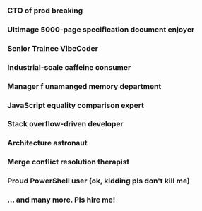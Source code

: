 ### CTO of prod breaking 
### Ultimage 5000-page specification document enjoyer
### Senior Trainee VibeCoder
### Industrial-scale caffeine consumer
### Manager f unamanged memory department
### JavaScript equality comparison expert
### Stack overflow-driven developer
### Architecture astronaut
### Merge conflict resolution therapist
### Proud PowerShell user (ok, kidding pls don't kill me)

### ... and many more. Pls hire me!
